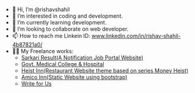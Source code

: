 - 👋 Hi, I’m @rishavshahil
- 👀 I’m interested in coding and development.
- 🌱 I’m currently learning development.
- 💞️ I’m looking to collaborate on web developer.
- 📫 How to reach me Linkein ID: www.linkedin.com/in/rishav-shahil-4b87821a0/
- 👨‍💻 My Freelance works:
  - <a href="https://sarkariresult.study" target="_blank">Sarkari Result(A Notification Job Portal Website)</a>
  - <a href="https://gmchpurnea.com" target="_blank">Govt. Medical College & Hospital</a>
  - <a href="https://heistinn.com" target="_blank">Heist Inn(Restaurant Website theme based on series Money Heist)</a>
  - <a href="https://amicoinn.com" target="_blank">Amico Inn(Static Website using bootstrap)</a>
  - <a href="https://writeforus.biz/home-decor/" target="_blank">Write for Us</a>
<!---
rishavshahil/rishavshahil is a ✨ special ✨ repository because its `README.md` (this file) appears on your GitHub profile.
You can click the Preview link to take a look at your changes.
--->
